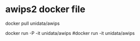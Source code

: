 awips2 docker file
========================

docker pull unidata/awips

docker run -P -it unidata/awips
#docker run -it unidata/awips
